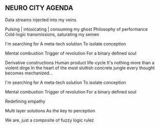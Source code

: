 ## NEURO CITY AGENDA

Data streams injected into my veins


Pulsing | intoxicating | consuming my ghost
Philosophy of performance
Cold-logic transmissions, saturating my semen


I'm searching for
A meta-tech solution
To isolate conception


Mental combustion
Trigger of revolution
For a binary defined soul


Derivative constructions
Human product life-cycle 
It's nothing more than a violent dirge
In the heart of the most sluttish concrete jungle
every thought becomes mechanized...


I'm searching for
A meta-tech solution
To isolate conception


Mental combustion
Trigger of revolution
For a binary defined soul


Redefining empathy


Multi layer solutions
As the key to perception


We are, just a composite of fuzzy logic rulez